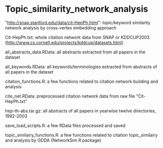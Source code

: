 # Topic_similarity_network_analysis
"http://snap.stanford.edu/data/cit-HepPh.html": topic/keyword similarity network analysis by cross-vertex embedding approach


Cit-HepPh.txt: whole citation network data from SNAP or KDDCUP2003 (http://www.cs.cornell.edu/projects/kddcup/datasets.html)

all_abstracts_data.RData: all abstracts extracted from all papers in the dataset

all_keywords.RData: all keywords/terminologies extracted from abstracts of all papers in the dataset 

citation_functions.R: a few functions related to citation network building and analysis 

cite_net.RData: preprocessed citation network data from raw file "Cit-HepPh.txt"

hep-th-abs.tar.gz: all abstracts of all papers in yearwise twelve directories, 1992-2003

save_load_scripts.R: a few RData files processed and saved

topic_similairy_functions.R: a few functions related to citation topic_similairy and analysis by GDDA (NetworkSim R package)
